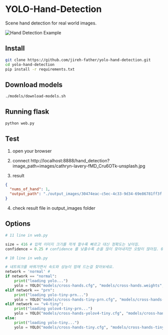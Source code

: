 # YOLO-Hand-Detection
Scene hand detection for real world images.

![Hand Detection Example](readme/export.jpg)

## Install
```bash
git clone https://github.com/jireh-father/yolo-hand-detection.git
cd yolo-hand-detection
pip install -r requirements.txt
```

## Download models
```bash
./models/download-models.sh
```

## Running flask
```bash
python web.py

```

## Test
1. open your browser

2. connect http://localhost:8888/hand_detection?image_path=images/cathryn-lavery-fMD_Cru6OTk-unsplash.jpg

3. result

```json
{
  "nums_of_hand": 1, 
  "output_path": "./output_images/30474eac-c5ec-4c33-9d34-69e86781ff3f.jpg"
}
```
4. check result file in output_images folder

## Options
```python
# 11 line in web.py

size = 416 # 입력 이미지 크기를 작게 할수록 빠르고 대신 정확도는 낮아짐.
confidence = 0.25 # confidence 를 낮출수록 손을 많이 찾아내지만 오탐이 많아짐. 0~1값.
```

```python
# 10 line in web.py

# 네트워크를 바꿔가면서 속도와 성능이 맘에 드는걸 찾아보세요.
network = 'normal' # 
if network == "normal":
    print("loading yolo...")
    yolo = YOLO("models/cross-hands.cfg", "models/cross-hands.weights", ["hand"])
elif network == "prn":
    print("loading yolo-tiny-prn...")
    yolo = YOLO("models/cross-hands-tiny-prn.cfg", "models/cross-hands-tiny-prn.weights", ["hand"])
elif network == "v4-tiny":
    print("loading yolov4-tiny-prn...")
    yolo = YOLO("models/cross-hands-yolov4-tiny.cfg", "models/cross-hands-yolov4-tiny.weights", ["hand"])
else:
    print("loading yolo-tiny...")
    yolo = YOLO("models/cross-hands-tiny.cfg", "models/cross-hands-tiny.weights", ["hand"])

```
